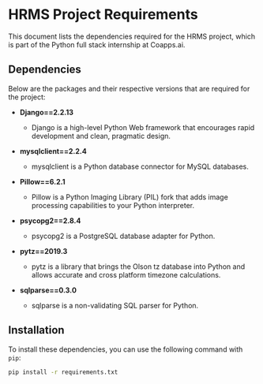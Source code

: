 # HRMS Project Requirements

This document lists the dependencies required for the HRMS project, which is part of the Python full stack internship at Coapps.ai.

## Dependencies

Below are the packages and their respective versions that are required for the project:

- **Django==2.2.13**
  - Django is a high-level Python Web framework that encourages rapid development and clean, pragmatic design.

- **mysqlclient==2.2.4**
  - mysqlclient is a Python database connector for MySQL databases.

- **Pillow==6.2.1**
  - Pillow is a Python Imaging Library (PIL) fork that adds image processing capabilities to your Python interpreter.

- **psycopg2==2.8.4**
  - psycopg2 is a PostgreSQL database adapter for Python.

- **pytz==2019.3**
  - pytz is a library that brings the Olson tz database into Python and allows accurate and cross platform timezone calculations.

- **sqlparse==0.3.0**
  - sqlparse is a non-validating SQL parser for Python.

## Installation

To install these dependencies, you can use the following command with `pip`:

```sh
pip install -r requirements.txt
